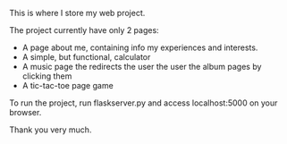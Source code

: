 This is where I store my web project.

The project currently have only 2 pages:
* A page about me, containing info my experiences and interests.
* A simple, but functional, calculator
* A music page the redirects the user the user the album pages by clicking them
* A tic-tac-toe page game

To run the project, run flaskserver.py and access localhost:5000 on your browser.

Thank you very much.
